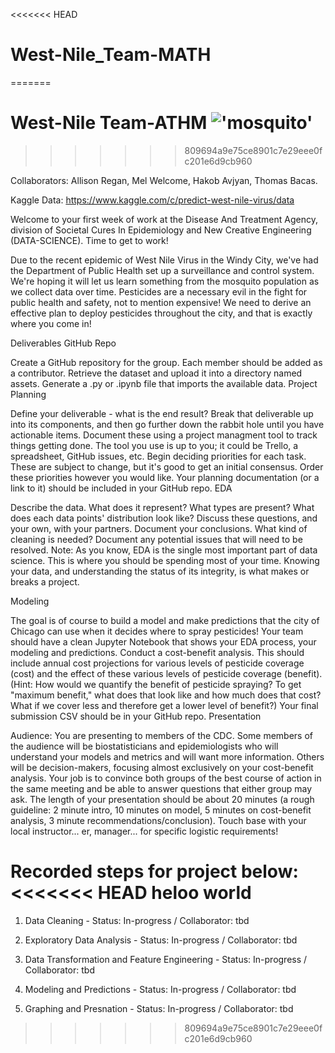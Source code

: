 <<<<<<< HEAD
# West-Nile_Team-MATH
=======
#  West-Nile Team-ATHM !['mosquito'](https://kaggle2.blob.core.windows.net/competitions/kaggle/4366/media/moggie2.png)
>>>>>>> 809694a9e75ce8901c7e29eee0fc201e6d9cb960

Collaborators: Allison Regan, Mel Welcome, Hakob Avjyan, Thomas Bacas.

Kaggle Data: https://www.kaggle.com/c/predict-west-nile-virus/data


Welcome to your first week of work at the Disease And Treatment Agency, division of Societal Cures In Epidemiology and New Creative Engineering (DATA-SCIENCE). Time to get to work!

Due to the recent epidemic of West Nile Virus in the Windy City, we've had the Department of Public Health set up a surveillance and control system. We're hoping it will let us learn something from the mosquito population as we collect data over time. Pesticides are a necessary evil in the fight for public health and safety, not to mention expensive! We need to derive an effective plan to deploy pesticides throughout the city, and that is exactly where you come in!

<For Collaborators>
Deliverables
GitHub Repo

Create a GitHub repository for the group. Each member should be added as a contributor.
Retrieve the dataset and upload it into a directory named assets.
Generate a .py or .ipynb file that imports the available data.
Project Planning

Define your deliverable - what is the end result?
Break that deliverable up into its components, and then go further down the rabbit hole until you have actionable items. Document these using a project managment tool to track things getting done. The tool you use is up to you; it could be Trello, a spreadsheet, GitHub issues, etc.
Begin deciding priorities for each task. These are subject to change, but it's good to get an initial consensus. Order these priorities however you would like.
Your planning documentation (or a link to it) should be included in your GitHub repo.
EDA

Describe the data. What does it represent? What types are present? What does each data points' distribution look like? Discuss these questions, and your own, with your partners. Document your conclusions.
What kind of cleaning is needed? Document any potential issues that will need to be resolved.
Note: As you know, EDA is the single most important part of data science. This is where you should be spending most of your time. Knowing your data, and understanding the status of its integrity, is what makes or breaks a project.

Modeling

The goal is of course to build a model and make predictions that the city of Chicago can use when it decides where to spray pesticides! Your team should have a clean Jupyter Notebook that shows your EDA process, your modeling and predictions.
Conduct a cost-benefit analysis. This should include annual cost projections for various levels of pesticide coverage (cost) and the effect of these various levels of pesticide coverage (benefit). (Hint: How would we quantify the benefit of pesticide spraying? To get "maximum benefit," what does that look like and how much does that cost? What if we cover less and therefore get a lower level of benefit?)
Your final submission CSV should be in your GitHub repo.
Presentation

Audience: You are presenting to members of the CDC. Some members of the audience will be biostatisticians and epidemiologists who will understand your models and metrics and will want more information. Others will be decision-makers, focusing almost exclusively on your cost-benefit analysis. Your job is to convince both groups of the best course of action in the same meeting and be able to answer questions that either group may ask.
The length of your presentation should be about 20 minutes (a rough guideline: 2 minute intro, 10 minutes on model, 5 minutes on cost-benefit analysis, 3 minute recommendations/conclusion). Touch base with your local instructor... er, manager... for specific logistic requirements!

Recorded steps for project below:
<<<<<<< HEAD
heloo world 
=======

1. Data Cleaning - Status: In-progress
                    / Collaborator: tbd

2. Exploratory Data Analysis - Status: In-progress
                    / Collaborator: tbd

3. Data Transformation and Feature Engineering - Status: In-progress
                    / Collaborator: tbd

4. Modeling and Predictions - Status: In-progress
                    / Collaborator: tbd

5. Graphing and Presnation - Status: In-progress
                    / Collaborator: tbd
>>>>>>> 809694a9e75ce8901c7e29eee0fc201e6d9cb960
